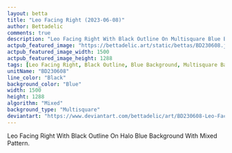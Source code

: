```yaml
---
layout: betta
title: "Leo Facing Right (2023-06-08)"
author: Bettadelic
comments: true
description: "Leo Facing Right With Black Outline On Multisquare Blue Background With Mixed Pattern."
actpub_featured_image: "https://bettadelic.art/static/bettas/BD230608.jpg"
actpub_featured_image_width: 1500
actpub_featured_image_height: 1288
tags: [Leo Facing Right, Black Outline, Blue Background, Multisquare Background Pattern, Mixed Pattern, June 2023]
unitName: "BD230608"
line_color: "Black"
background_color: "Blue"
width: 1500
height: 1288
algorithm: "Mixed"
background_type: "Multisquare"
deviantart: "https://www.deviantart.com/bettadelic/art/BD230608-Leo-Facing-Right-2023-06-08-966280678"
---
```


Leo Facing Right With Black Outline On Halo Blue Background With Mixed Pattern.
